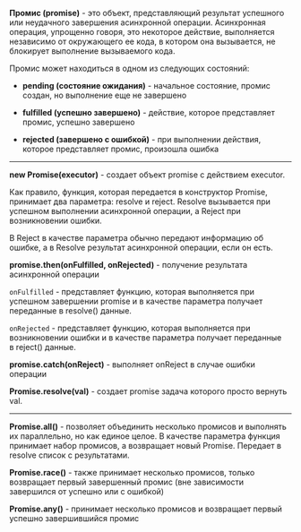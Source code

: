 **Промис (promise)** - это объект, представляющий результат успешного или неудачного завершения асинхронной операции. Асинхронная операция, упрощенно говоря, это некоторое действие, выполняется независимо от окружающего ее кода, в котором она вызывается, не блокирует выполнение вызываемого кода.

Промис может находиться в одном из следующих состояний:

- **pending (состояние ожидания)** - начальное состояние, промис создан, но выполнение еще не завершено
    
- **fulfilled (успешно завершено)** - действие, которое представляет промис, успешно завершено
    
- **rejected (завершено с ошибкой)** - при выполнении действия, которое представляет промис, произошла ошибка

---

**new Promise(executor)** - создает объект promise с действием executor.

Как правило, функция, которая передается в конструктор Promise, принимает два параметра: resolve и reject. Resolve вызывается при успешном выполнении асинхронной операции, а Reject при возникновении ошибки.

В Reject в качестве параметра обычно передают информацию об ошибке, а в Resolve результат асинхронной операции, если он есть.

**promise.then(onFulfilled, onRejected)** - получение результата асинхронной операции

`onFulfilled` - представляет функцию, которая выполняется при успешном завершении promise и в качестве параметра получает переданные в resolve() данные.

`onRejected` - представляет функцию, которая выполняется при возникновении ошибки и в качестве параметра получает переданные в reject() данные.

**promise.catch(onReject)** - выполняет onReject в случае ошибки операции

**Promise.resolve(val)** - создает promise задача которого просто вернуть val.

---

**Promise.all()** - позволяет объединить несколько промисов и выполнять их параллельно, но как единое целое. В качестве параметра функция принимает набор промисов, а возвращает новый Promise. Передает в resolve список с результатами.

**Promise.race()** - также принимает несколько промисов, только возвращает первый завершенный промис (вне зависимости завершился от успешно или с ошибкой)

**Promise.any()** - принимает несколько промисов и возвращает первый успешно завершившийся промис


